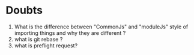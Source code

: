 # Doubts

1. What is the difference between "CommonJs" and "moduleJs" style of importing things and why they are different ?
2. what is git rebase ?
3. what is preflight request?